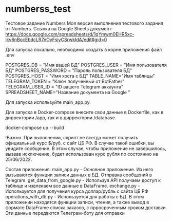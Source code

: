 # numberss_test
Тестовое задание Numbers
Моя версия выполнения тестового задания от Numbers.
Ссылка на Google Sheets документ:
https://docs.google.com/spreadsheets/d/1qYmwm0EHR5xc-lkv6nBocEbdcLR7nOyFsjyCSrwkIdA/edit#gid=0

Для запуска локально, необходимо создать в корне приложения файл .env

POSTGRES_DB = "Имя вашей БД"
POSTGRES_USER = "Имя пользователя БД"
POSTGRES_PASSWORD = "Пароль пользователя БД"
POSTGRES_HOST = "Имя хоста с БД"
TABLE_NAME="Имя таблицы"
TELEGRAM_TOKEN = "Ключ полученный от BotFather"
TELEGRAM_USER_ID = "ID вашего Telegram аккаунта"
SPREADSHEET_NAME="Название документа на Google "


Для запуска используйте main_app.py.

Для запуска в Docker-compose внесите свои данные в Dockerfile, как в дирректории /app, так и в дирректории /database. 

docker-compose up --build


!Важно. При выполнении, скрипт не всегда может получить официальный курс $/руб. с  сайт ЦБ РФ. В случае такой ошибки, вы увидите сообщение.
В этом случае, чтобы приложение не завершилось, вызвав исключение, будет использован курс рубля по состоянию на 25/06/2022.

Состав приложения:
main_app.py - Основное приложение. Из него вызываются функции записи данных в БД. Отправка сообщений в Telegram.
get_data_from_google.py - Используя API получаем доступ к таблице и извлекаем все данные в DataFrame.
exchange.py - Используется для получения курса доллар/рубль с сайта ЦБ РФ
operations_with_db.py - Используется для работы с БД. В этом приложении находятся функции записи, чтения, а также вывод в формате DataFrame списка заказов, с прросроченным сроком доставки. Эти данные передаются Телеграм-боту для отправки
